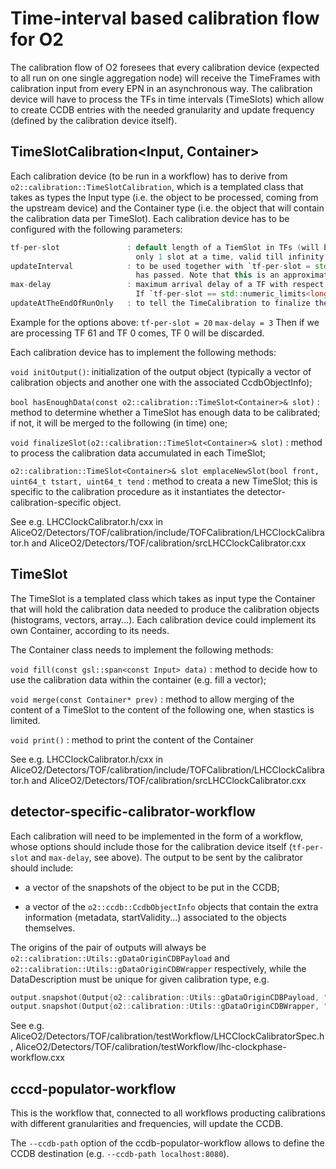 <!-- doxy
\page refDetectorsCalibration Detectors Calibration
/doxy -->

# Time-interval based calibration flow for O2

The calibration flow of O2 foresees that every calibration device (expected to all run on one single aggregation node) will receive the TimeFrames with calibration input from every EPN in an asynchronous way. The calibration device will have to process the TFs in time intervals (TimeSlots) which allow to create CCDB entries with the needed granularity and update frequency (defined by the calibration device itself).

## TimeSlotCalibration<Input, Container>
Each calibration device (to be run in a workflow) has to derive from `o2::calibration::TimeSlotCalibration`, which is a templated class that takes as types the Input type (i.e. the object to be processed, coming from the upstream device) and the Container type (i.e. the object that will contain the calibration data per TimeSlot). Each calibration device has to be configured with the following parameters:

```cpp
tf-per-slot               : default length of a TiemSlot in TFs (will be widened in case of too little statistics). If this is set to `std::numeric_limits<long>::max()`, then there will be
                            only 1 slot at a time, valid till infinity.
updateInterval            : to be used together with `tf-per-slot = std::numeric_limits<long>::max()`: it allows to try to finalize the slot (and produce calibration) when the `updateInterval`
                            has passed. Note that this is an approximation (as explained in the code) due to the fact that TFs will come asynchronously (not ordered in time).
max-delay                 : maximum arrival delay of a TF with respect to the most recent one processed; units in number of TimeSlots; if beyond this, the TF will be considered too old, and discarded.
                            If `tf-per-slot == std::numeric_limits<long>::max()`, or `updateAtTheEndOfRunOnly == true`, its value is irrelevant.
updateAtTheEndOfRunOnly   : to tell the TimeCalibration to finalize the slots and prepare the CCDB entries only at the end of the run.
```
Example for the options above: 
`tf-per-slot = 20`
`max-delay = 3`
Then if we are processing TF 61 and TF 0 comes, TF 0 will be discarded.

Each calibration device has to implement the following methods:

`void initOutput()`: initialization of the output object (typically a vector of calibration objects and another one with the associated CcdbObjectInfo);

`bool hasEnoughData(const o2::calibration::TimeSlot<Container>& slot)` : method to determine whether a TimeSlot has enough data to be calibrated; if not, it will be merged to the following (in time) one;

`void finalizeSlot(o2::calibration::TimeSlot<Container>& slot)` : method to process the calibration data accumulated in each TimeSlot;

`o2::calibration::TimeSlot<Container>& slot emplaceNewSlot(bool front, uint64_t tstart, uint64_t tend` : method to creata a new TimeSlot; this is specific to the calibration procedure as it instantiates the detector-calibration-specific object.

See e.g. LHCClockCalibrator.h/cxx in AliceO2/Detectors/TOF/calibration/include/TOFCalibration/LHCClockCalibrator.h and  AliceO2/Detectors/TOF/calibration/srcLHCClockCalibrator.cxx

## TimeSlot<Container>
The TimeSlot is a templated class which takes as input type the Container that will hold the calibration data needed to produce the calibration objects (histograms, vectors, array...). Each calibration device could implement its own Container, according to its needs.

The Container class needs to implement the following methods:

`void fill(const gsl::span<const Input> data)`  : method to decide how to use the calibration data within the container (e.g. fill a vector);

`void merge(const Container* prev)` : method to allow merging of the content of a TimeSlot to the content of the following one, when stastics is limited.

`void print()` : method to print the content of the Container

See e.g. LHCClockCalibrator.h/cxx in AliceO2/Detectors/TOF/calibration/include/TOFCalibration/LHCClockCalibrator.h and  AliceO2/Detectors/TOF/calibration/srcLHCClockCalibrator.cxx

## detector-specific-calibrator-workflow

Each calibration will need to be implemented in the form of a workflow, whose options should include those for the calibration device itself (`tf-per-slot` and `max-delay`, see above).
The output to be sent by the calibrator should include:

*   a vector of the snapshots of the object to be put in the CCDB;

*   a vector of the `o2::ccdb::CcdbObjectInfo` objects that contain the extra
information (metadata, startValidity...) associated to the objects themselves.

The origins of the pair of outputs will always be `o2::calibration::Utils::gDataOriginCDBPayload` and `o2::calibration::Utils::gDataOriginCDBWrapper` respectively, while the DataDescription must be unique for given calibration type, e.g.

```c++
output.snapshot(Output{o2::calibration::Utils::gDataOriginCDBPayload, "TOF_LHCphase", i}, *image.get()); // vector<char>
output.snapshot(Output{o2::calibration::Utils::gDataOriginCDBWrapper, "TOF_LHCphase", i}, w);            // root-serialized
```

See e.g. AliceO2/Detectors/TOF/calibration/testWorkflow/LHCClockCalibratorSpec.h,  AliceO2/Detectors/TOF/calibration/testWorkflow/lhc-clockphase-workflow.cxx 

## cccd-populator-workflow

This is the workflow that, connected to all workflows producting calibrations with different granularities and frequencies, will update the CCDB.

The `--ccdb-path` option of the ccdb-populator-workflow allows to define the CCDB destination (e.g. `--ccdb-path localhost:8080`).

<!-- doxy
* \subpage refDetectorsCalibrationtestMacros
/doxy -->
